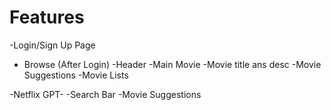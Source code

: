 # Features
-Login/Sign Up Page
 - Browse (After Login)
    -Header
    -Main Movie
    -Movie title ans desc
    -Movie Suggestions
    -Movie Lists

-Netflix GPT-
 -Search Bar
 -Movie Suggestions  
